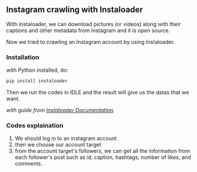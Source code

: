## Instagram crawling with Instaloader
With instaloader, we can download pictures (or videos) along with their captions and other metadata from Instagram and it is open source.

Now we tried to crawling an Instagram account by using Instaloader.
### Installation
with Python installed, do:
```python
pip install instaloader
```
Then we run the codes in IDLE and the result will give us the datas that we want.

_with guide from [Instaloader Documentation](https://instaloader.github.io/)._

### Codes explaination
1. We should log in to an instagram account
2. then we choose our account target
3. from the account target's followers, we can get all the information from each follower's post such as id, caption, hashtags, number of likes, and comments.
